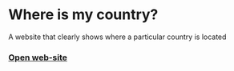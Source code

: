 # Where is my country?

A website that clearly shows where a particular country is located

### <a href="https://where-is-my-country.vercel.app/">Open web-site</a>